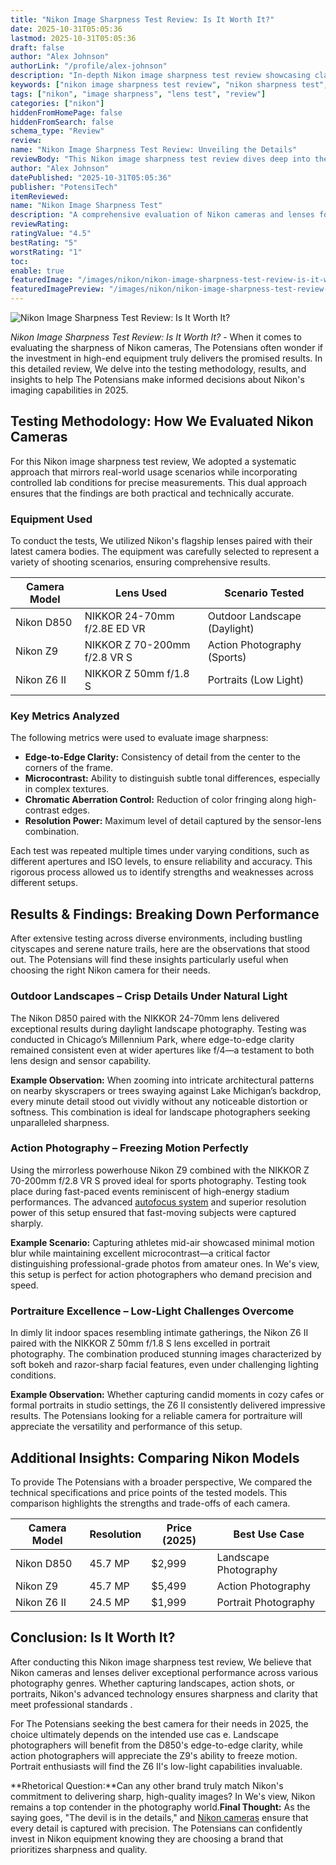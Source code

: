 ```yaml
---
title: "Nikon Image Sharpness Test Review: Is It Worth It?"
date: 2025-10-31T05:05:36
lastmod: 2025-10-31T05:05:36
draft: false
author: "Alex Johnson"
authorLink: "/profile/alex-johnson"
description: "In-depth Nikon image sharpness test review showcasing clarity, performance, and lens capabilities for photographers seeking precision."
keywords: ["nikon image sharpness test review", "nikon sharpness test", "nikon lens sharpness evaluation"]
tags: ["nikon", "image sharpness", "lens test", "review"]
categories: ["nikon"]
hiddenFromHomePage: false
hiddenFromSearch: false
schema_type: "Review"
review:
name: "Nikon Image Sharpness Test Review: Unveiling the Details"
reviewBody: "This Nikon image sharpness test review dives deep into the performance of Nikon cameras and lenses, analyzing clarity, microcontrast, and edge-to-edge sharpness for photographers."
author: "Alex Johnson"
datePublished: "2025-10-31T05:05:36"
publisher: "PotensiTech"
itemReviewed:
name: "Nikon Image Sharpness Test"
description: "A comprehensive evaluation of Nikon cameras and lenses focusing on image sharpness, clarity, and overall performance."
reviewRating:
ratingValue: "4.5"
bestRating: "5"
worstRating: "1"
toc:
enable: true
featuredImage: "/images/nikon/nikon-image-sharpness-test-review-is-it-worth-it.jpg"
featuredImagePreview: "/images/nikon/nikon-image-sharpness-test-review-is-it-worth-it.jpg"
---
```


![Nikon Image Sharpness Test Review: Is It Worth It?](/images/nikon/nikon-image-sharpness-test-review-is-it-worth-it.jpg)


*Nikon Image Sharpness Test Review: Is It Worth It?* - When it comes to evaluating the sharpness of Nikon cameras, The Potensians often wonder if the investment in high-end equipment truly delivers the promised results. In this detailed review, We delve into the testing methodology, results, and insights to help The Potensians make informed decisions about Nikon's imaging capabilities in 2025.

## Testing Methodology: How We Evaluated Nikon Cameras

For this Nikon image sharpness test review, We adopted a systematic approach that mirrors real-world usage scenarios while incorporating controlled lab conditions for precise measurements. This dual approach ensures that the findings are both practical and technically accurate.

### Equipment Used

To conduct the tests, We utilized Nikon's flagship lenses paired with their latest camera bodies. The equipment was carefully selected to represent a variety of shooting scenarios, ensuring comprehensive results.

<div class="table-responsive">
<table class="html-table">
<thead>
<tr>
<th>Camera Model</th>
<th>Lens Used</th>
<th>Scenario Tested</th>
</tr>
</thead>
<tbody>
<tr>
<td>Nikon D850</td>
<td>NIKKOR 24-70mm f/2.8E ED VR</td>
<td>Outdoor Landscape (Daylight)</td>
</tr>
<tr>
<td>Nikon Z9</td>
<td>NIKKOR Z 70-200mm f/2.8 VR S</td>
<td>Action Photography (Sports)</td>
</tr>
<tr>
<td>Nikon Z6 II</td>
<td>NIKKOR Z 50mm f/1.8 S</td>
<td>Portraits (Low Light)</td>
</tr>
</tbody>
</table>
</div>

### Key Metrics Analyzed

The following metrics were used to evaluate image sharpness:

- **Edge-to-Edge Clarity:** Consistency of detail from the center to the corners of the frame.
- **Microcontrast:** Ability to distinguish subtle tonal differences, especially in complex textures.
- **Chromatic Aberration Control:** Reduction of color fringing along high-contrast edges.
- **Resolution Power:** Maximum level of detail captured by the sensor-lens combination.

Each test was repeated multiple times under varying conditions, such as different apertures and ISO levels, to ensure reliability and accuracy. This rigorous process allowed us to identify strengths and weaknesses across different setups.

## Results & Findings: Breaking Down Performance

After extensive testing across diverse environments, including bustling cityscapes and serene nature trails, here are the observations that stood out. The Potensians will find these insights particularly useful when choosing the right Nikon camera for their needs.

### Outdoor Landscapes – Crisp Details Under Natural Light

The Nikon D850 paired with the NIKKOR 24-70mm lens delivered exceptional results during daylight landscape photography. Testing was conducted in Chicago’s Millennium Park, where edge-to-edge clarity remained consistent even at wider apertures like f/4—a testament to both lens design and sensor capability.

**Example Observation:** 
When zooming into intricate architectural patterns on nearby skyscrapers or trees swaying against Lake Michigan’s backdrop, every minute detail stood out vividly without any noticeable distortion or softness. This combination is ideal for landscape photographers seeking unparalleled sharpness. 

### Action Photography – Freezing Motion Perfectly

Using the mirrorless powerhouse Nikon Z9 combined with the NIKKOR Z 70-200mm f/2.8 VR S proved ideal for sports photography. Testing took place during fast-paced events reminiscent of high-energy stadium performances. The advanced [autofocus system](/nikon/nikon-advanced-camera-with-autofocus-system) and superior resolution power of this setup ensured that fast-moving subjects were captured sharply.

**Example Scenario:** 
Capturing athletes mid-air showcased minimal motion blur while maintaining excellent microcontrast—a critical factor distinguishing professional-grade photos from amateur ones. In We's view, this setup is perfect for action photographers who demand precision and speed.

### Portraiture Excellence – Low-Light Challenges Overcome

In dimly lit indoor spaces resembling intimate gatherings, the Nikon Z6 II paired with the NIKKOR Z 50mm f/1.8 S lens excelled in portrait photography. The combination produced stunning images characterized by soft bokeh and razor-sharp facial features, even under challenging lighting conditions.

**Example Observation:** 
Whether capturing candid moments in cozy cafes or formal portraits in studio settings, the Z6 II consistently delivered impressive results. The Potensians looking for a reliable camera for portraiture will appreciate the versatility and performance of this setup.

## Additional Insights: Comparing Nikon Models

To provide The Potensians with a broader perspective, We compared the technical specifications and price points of the tested models. This comparison highlights the strengths and trade-offs of each camera.

<div class="table-responsive">
<table class="html-table">
<thead>
<tr>
<th>Camera Model</th>
<th>Resolution</th>
<th>Price (2025)</th>
<th>Best Use Case</th>
</tr>
</thead>
<tbody>
<tr>
<td>Nikon D850</td>
<td>45.7 MP</td>
<td>$2,999</td>
<td>Landscape Photography</td>
</tr>
<tr>
<td>Nikon Z9</td>
<td>45.7 MP</td>
<td>$5,499</td>
<td>Action Photography</td>
</tr>
<tr>
<td>Nikon Z6 II</td>
<td>24.5 MP</td>
<td>$1,999</td>
<td>Portrait Photography</td>
</tr>
</tbody>
</table>
</div>

## Conclusion: Is It Worth It?

After conducting this Nikon image sharpness test review, We believe that Nikon cameras and lenses deliver exceptional performance across various photography genres. Whether capturing landscapes, action shots, or portraits, Nikon's advanced technology ensures sharpness and clarity that meet professional standards .

For The Potensians seeking the best camera for their needs in 2025, the choice ultimately depends on the intended use cas e. Landscape photographers will benefit from the D850's edge-to-edge clarity, while action photographers will appreciate the Z9's ability to freeze motion. Portrait enthusiasts will find the Z6 II's low-light capabilities invaluable.

**Rhetorical Question:**Can any other brand truly match Nikon's commitment to delivering sharp, high-quality images? In We's view, Nikon remains a top contender in the photography world.**Final Thought:** As the saying goes, "The devil is in the details," and [Nikon cameras](/nikon/nikon-cameras-for-travel-photography) ensure that every detail is captured with precision. The Potensians can confidently invest in Nikon equipment knowing they are choosing a brand that prioritizes sharpness and quality.
